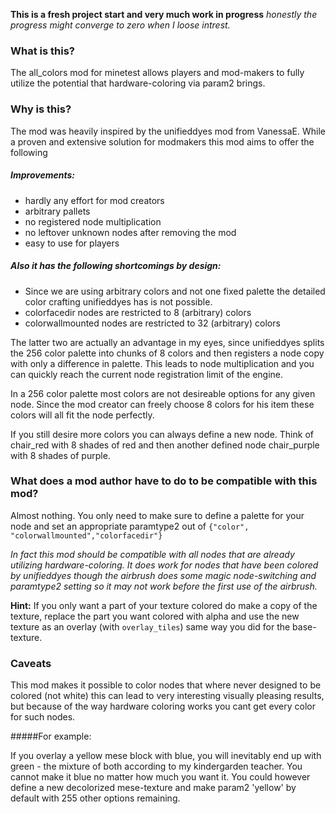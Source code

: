 
**This is a fresh project start and very much work in progress**
_honestly the progress might converge to zero when I loose intrest._

### What is this?

The all_colors mod for minetest allows players and mod-makers to fully utilize the potential
that hardware-coloring via param2 brings.

### Why is this?

The mod was heavily inspired by the unifieddyes mod from VanessaE.
While a proven and extensive solution for modmakers this mod aims to offer
the following

##### Improvements:

- hardly any effort for mod creators
- arbitrary pallets
- no registered node multiplication
- no leftover unknown nodes after removing the mod
- easy to use for players

##### Also it has the following shortcomings by design:

- Since we are using arbitrary colors and not one fixed palette the detailed
  color crafting unifieddyes has is not possible.
- colorfacedir nodes are restricted to 8 (arbitrary) colors
- colorwallmounted nodes are restricted to 32 (arbitrary) colors

The latter two are actually an advantage in my eyes, since unifieddyes splits the
256 color palette into chunks of 8 colors and then registers a node copy with
only a difference in palette. This leads to node multiplication and you can
quickly reach the current node registration limit of the engine.

In a 256 color palette most colors are not desireable options for any given node.
Since the mod creator can freely choose 8 colors for his item these colors will
all fit the node perfectly.

If you still desire more colors you can always define a new node.
Think of chair_red with 8 shades of red and then another defined node
chair_purple with 8 shades of purple.

### What does a mod author have to do to be compatible with this mod?

Almost nothing. You only need to make sure to define a palette for your node
and set an appropriate paramtype2 out of `{"color", "colorwallmounted","colorfacedir"}`

_In fact this mod should be compatible with all nodes that are already utilizing
hardware-coloring. It does work for nodes that have been colored by unifieddyes
though the airbrush does some magic node-switching and paramtype2 setting so
it may not work before the first use of the airbrush._

**Hint:** If you only want a part of your texture colored do make a copy of the
texture, replace the part you want colored with alpha and use the new texture
as an overlay (with `overlay_tiles`) same way you did for the base-texture.

### Caveats

This mod makes it possible to color nodes that where never designed to be colored
(not white) this can lead to very interesting visually pleasing results,
but because of the way hardware coloring works you cant get every color for
such nodes.

#####For example:

If you overlay a yellow mese block with blue, you will inevitably end up with
green - the mixture of both according to my kindergarden teacher. You cannot
make it blue no matter how much you want it. You could however define a
new decolorized mese-texture and make param2 'yellow' by default with 255
other options remaining.
